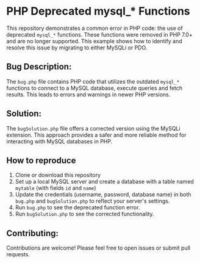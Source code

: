 # PHP Deprecated mysql_* Functions

This repository demonstrates a common error in PHP code: the use of deprecated `mysql_*` functions.  These functions were removed in PHP 7.0+ and are no longer supported. This example shows how to identify and resolve this issue by migrating to either MySQLi or PDO.

## Bug Description:

The `bug.php` file contains PHP code that utilizes the outdated `mysql_*` functions to connect to a MySQL database, execute queries and fetch results.  This leads to errors and warnings in newer PHP versions.

## Solution:

The `bugSolution.php` file offers a corrected version using the MySQLi extension.  This approach provides a safer and more reliable method for interacting with MySQL databases in PHP.

## How to reproduce

1. Clone or download this repository
2. Set up a local MySQL server and create a database with a table named `mytable` (with fields `id` and `name`)
3. Update the credentials (username, password, database name) in both `bug.php` and `bugSolution.php` to reflect your server's settings.
4. Run `bug.php` to see the deprecated function error.
5. Run `bugSolution.php` to see the corrected functionality.

## Contributing:

Contributions are welcome! Please feel free to open issues or submit pull requests.